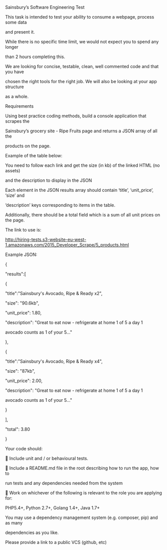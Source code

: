 Sainsbury’s Software Engineering Test

This task is intended to test your ability to consume a webpage, process some data

and present it.

While there is no specific time limit, we would not expect you to spend any longer

than 2 hours completing this.

We are looking for concise, testable, clean, well commented code and that you have

chosen the right tools for the right job. We will also be looking at your app structure

as a whole.

Requirements

Using best practice coding methods, build a console application that scrapes the

Sainsbury’s grocery site - Ripe Fruits page and returns a JSON array of all the

products on the page.

Example of the table below:

You need to follow each link and get the size (in kb) of the linked HTML (no assets)

and the description to display in the JSON

Each element in the JSON results array should contain ‘title’, ‘unit_price’, ‘size’ and

‘description’ keys corresponding to items in the table.

Additionally, there should be a total field which is a sum of all unit prices on the page.

The link to use is:

http://hiring-tests.s3-website-eu-west-1.amazonaws.com/2015_Developer_Scrape/5_products.html

Example JSON:

{

"results":[

{

"title":"Sainsbury's Avocado, Ripe & Ready x2",

"size": "90.6kb",

"unit_price": 1.80,

"description": "Great to eat now - refrigerate at home 1 of 5 a day 1

avocado counts as 1 of your 5..."

},

{

"title":"Sainsbury's Avocado, Ripe & Ready x4",

"size": "87kb",

"unit_price": 2.00,

"description": "Great to eat now - refrigerate at home 1 of 5 a day 1

avocado counts as 1 of your 5..."

}

],

"total": 3.80

}

Your code should:

 Include unit and / or behavioural tests.

 Include a README.md file in the root describing how to run the app, how to

run tests and any dependencies needed from the system

 Work on whichever of the following is relevant to the role you are applying for:

PHP5.4+, Python 2.7+, Golang 1.4+, Java 1.7+

You may use a dependency management system (e.g. composer, pip) and as many

dependencies as you like.

Please provide a link to a public VCS (github, etc)